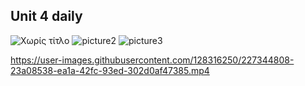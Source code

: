 ## Unit 4 daily
![Χωρίς τίτλο](https://user-images.githubusercontent.com/128316250/227344761-9de1f442-8fa4-4953-b0ba-a84491af442d.jpg)
![picture2](https://user-images.githubusercontent.com/128316250/227344780-75db5762-0d02-407b-af18-945f2aafd9fa.jpg)
![picture3](https://user-images.githubusercontent.com/128316250/227344785-06ec619c-03a1-4672-ba27-e3f3fa836a24.jpg)


https://user-images.githubusercontent.com/128316250/227344808-23a08538-ea1a-42fc-93ed-302d0af47385.mp4


